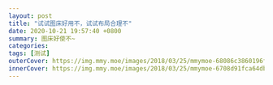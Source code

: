 ```yaml
---
layout: post
title: "试试图床好用不，试试布局合理不"
date: 2020-10-21 19:57:40 +0800
summary: 图床好使不~
categories: 
tags: [测试]
outerCover: https://img.mmy.moe/images/2018/03/25/mmymoe-68086c3860196f65900c.md.jpg
innerCover: https://img.mmy.moe/images/2018/03/25/mmymoe-6708d91fca64db4f3fd1.jpg
---
```




